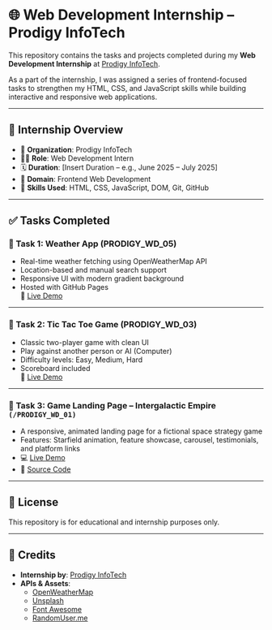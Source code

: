 # 🌐 Web Development Internship – Prodigy InfoTech

This repository contains the tasks and projects completed during my **Web Development Internship** at [Prodigy InfoTech](https://prodigyinfotech.dev/).

As a part of the internship, I was assigned a series of frontend-focused tasks to strengthen my HTML, CSS, and JavaScript skills while building interactive and responsive web applications.

---

## 🚀 Internship Overview

- 🏢 **Organization**: Prodigy InfoTech  
- 👨‍💻 **Role**: Web Development Intern  
- 🗓️ **Duration**: [Insert Duration – e.g., June 2025 – July 2025]  
- 📁 **Domain**: Frontend Web Development  
- 🧠 **Skills Used**: HTML, CSS, JavaScript, DOM, Git, GitHub

---

## ✅ Tasks Completed

### 🔹 Task 1: Weather App (PRODIGY_WD_05)
- Real-time weather fetching using OpenWeatherMap API
- Location-based and manual search support
- Responsive UI with modern gradient background
- Hosted with GitHub Pages  
🔗 [Live Demo](https://shlok-solanki.github.io/PRODIGY_WD/PRODIGY_WD_05/)

---

### 🔹 Task 2: Tic Tac Toe Game (PRODIGY_WD_03)
- Classic two-player game with clean UI
- Play against another person or AI (Computer)
- Difficulty levels: Easy, Medium, Hard
- Scoreboard included  
🔗 [Live Demo](https://shlok-solanki.github.io/PRODIGY_WD/PRODIGY_WD_03/)

---

### 🔹 Task 3: Game Landing Page – Intergalactic Empire `(/PRODIGY_WD_01)`
- A responsive, animated landing page for a fictional space strategy game  
- Features: Starfield animation, feature showcase, carousel, testimonials, and platform links  
- 💻 [Live Demo](https://shlok-solanki.github.io/PRODIGY_WD/PRODIGY_WD_01/)  
- 📂 [Source Code](./PRODIGY_WD_01)

---

## 📄 License

This repository is for educational and internship purposes only.

---

## 🙌 Credits

- **Internship by**: [Prodigy InfoTech](https://prodigyinfotech.dev/)  
- **APIs & Assets**:  
  - [OpenWeatherMap](https://openweathermap.org/)  
  - [Unsplash](https://unsplash.com/)  
  - [Font Awesome](https://fontawesome.com/)  
  - [RandomUser.me](https://randomuser.me/)
